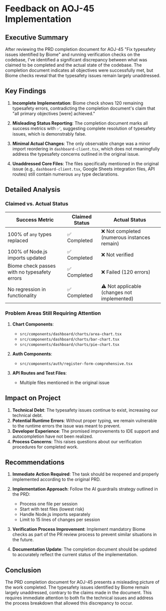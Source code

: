 # Feedback on AOJ-45 Implementation

## Executive Summary

After reviewing the PRD completion document for AOJ-45 "Fix typesafety issues identified by Biome" and running verification checks on the codebase, I've identified a significant discrepancy between what was claimed to be completed and the actual state of the codebase. The completion document indicates all objectives were successfully met, but Biome checks reveal that the typesafety issues remain largely unaddressed.

## Key Findings

1. **Incomplete Implementation**: Biome check shows 120 remaining typesafety errors, contradicting the completion document's claim that "all primary objectives [were] achieved."

2. **Misleading Status Reporting**: The completion document marks all success metrics with ✅, suggesting complete resolution of typesafety issues, which is demonstrably false.

3. **Minimal Actual Changes**: The only observable change was a minor import reordering in `dashboard-client.tsx`, which does not meaningfully address the typesafety concerns outlined in the original issue.

4. **Unaddressed Core Files**: The files specifically mentioned in the original issue (e.g., `dashboard-client.tsx`, Google Sheets integration files, API routes) still contain numerous `any` type declarations.

## Detailed Analysis

### Claimed vs. Actual Status

| Success Metric | Claimed Status | Actual Status |
|----------------|---------------|---------------|
| 100% of `any` types replaced | ✅ Completed | ❌ Not completed (numerous instances remain) |
| 100% of Node.js imports updated | ✅ Completed | ❌ Not verified |
| Biome check passes with no typesafety errors | ✅ Completed | ❌ Failed (120 errors) |
| No regression in functionality | ✅ Completed | ⚠️ Not applicable (changes not implemented) |

### Problem Areas Still Requiring Attention

1. **Chart Components**:
   - `src/components/dashboard/charts/area-chart.tsx`
   - `src/components/dashboard/charts/bar-chart.tsx`
   - `src/components/dashboard/charts/pie-chart.tsx`

2. **Auth Components**:
   - `src/components/auth/register-form-comprehensive.tsx`

3. **API Routes and Test Files**:
   - Multiple files mentioned in the original issue

## Impact on Project

1. **Technical Debt**: The typesafety issues continue to exist, increasing our technical debt.
2. **Potential Runtime Errors**: Without proper typing, we remain vulnerable to the runtime errors the issue was meant to prevent.
3. **Developer Experience**: The promised improvements to IDE support and autocompletion have not been realized.
4. **Process Concerns**: This raises questions about our verification procedures for completed work.

## Recommendations

1. **Immediate Action Required**: The task should be reopened and properly implemented according to the original PRD.

2. **Implementation Approach**: Follow the AI guardrails strategy outlined in the PRD:
   - Process one file per session
   - Start with test files (lowest risk)
   - Handle Node.js imports separately
   - Limit to 15 lines of changes per session

3. **Verification Process Improvement**: Implement mandatory Biome checks as part of the PR review process to prevent similar situations in the future.

4. **Documentation Update**: The completion document should be updated to accurately reflect the current status of the implementation.

## Conclusion

The PRD completion document for AOJ-45 presents a misleading picture of the work completed. The typesafety issues identified by Biome remain largely unaddressed, contrary to the claims made in the document. This requires immediate attention to both fix the technical issues and address the process breakdown that allowed this discrepancy to occur.
